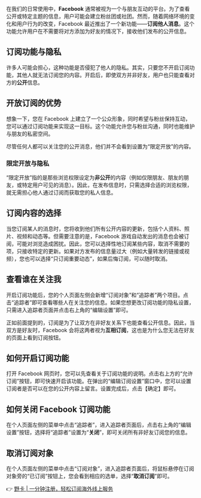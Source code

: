 在我们的日常使用中，**Facebook** 通常被视为一个与朋友互动的平台。为了查看公开或特定主题的信息，用户可能会建立粉丝团或社团。然而，随着网络环境的变化和用户行为的改变，Facebook 最近推出了一个新功能——**订阅他人消息**。这个功能允许用户在不需要将对方添加为好友的情况下，接收他们发布的公开信息。

## 订阅功能与隐私

许多人可能会担心，这种功能是否侵犯了他人的隐私。其实，只要您不开启订阅功能，其他人就无法订阅您的内容。开启后，即使双方并非好友，用户也只能查看对方的**公开**信息。

## 开放订阅的优势

想象一下，您在 Facebook 上建立了一个公众形象，同时希望与粉丝保持互动，您可以通过订阅功能来实现这一目标。这个功能允许您与粉丝沟通，同时也能维护与朋友的私密空间。

尽管任何人都可以关注您的公开消息，他们并不会看到设置为“限定开放”的内容。

### 限定开放与隐私

“限定开放”指的是那些浏览权限设定为**非公开**的内容（例如仅限朋友、朋友的朋友，或特定用户可见的消息）。因此，在发布信息时，只需选择合适的浏览权限，就无需担心他人通过订阅而获取您的私人信息。

## 订阅内容的选择

当您订阅某人的消息时，您将收到他们所有公开内容的更新，包括个人资料、照片、视频和动态等。但需要注意的是，Facebook 游戏自动发出的消息也会被订阅，可能对浏览造成困扰。因此，您可以选择性地订阅某些内容，取消不需要的项，只接收特定的更新。如果对方发布的信息量过大（例如大量转发的链接或视频），您也可以选择“只订阅重要动态”，如果后悔订阅，可以随时取消。

## 查看谁在关注我

开启订阅功能后，您的个人页面左侧会新增“订阅对象”和“追踪者”两个项目。点击“追踪者”即可查看哪些人在关注您的信息。如果您想更改订阅功能的隐私设置，只需进入追踪者页面并点击右上角的“编辑设置”即可。

正如前面提到的，订阅是为了让双方在非好友关系下也能查看公开信息。因此，当双方是好友时，Facebook 会将这两者视为**互相订阅**，这也是为什么您无法在好友的页面上看到订阅按钮。

## 如何开启订阅功能

打开 Facebook 网页时，您可以先查看关于订阅功能的说明。点击右上方的“允许订阅”按钮，即可快速开启该功能。在弹出的“编辑订阅设置”窗口中，您可以设置订阅者是否可以在您的公开内容上留言。设置完成后，点击【确定】即可。

## 如何关闭 Facebook 订阅功能

在个人页面左侧的菜单中点击“追踪者”，进入追踪者页面后，点击右上角的“编辑设置”按钮，选择将“追踪者”设置为“**关闭**”，即可关闭所有非好友订阅您的信息。

## 取消订阅对象

在个人页面左侧的菜单中点击“订阅对象”，进入追踪者页面后，将鼠标悬停在订阅对象旁的“已订阅”按钮上，您会看到相应的选单，选择“**取消订阅**”即可。

👉 [野卡 | 一分钟注册，轻松订阅海外线上服务](https://bit.ly/bewildcard)